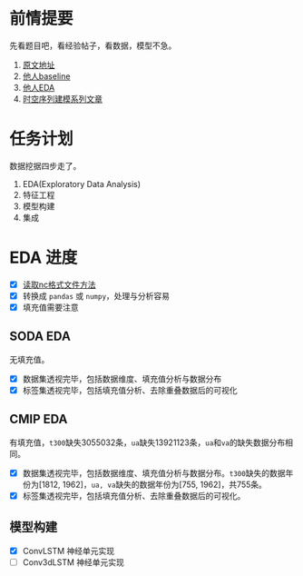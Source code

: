 # 前情提要

先看题目吧，看经验帖子，看数据，模型不急。

1. [原文地址](https://tianchi.aliyun.com/competition/entrance/531871/information)
2. [他人baseline](https://github.com/datawhalechina/team-learning-data-mining/tree/master/WeatherOceanForecasts)
3. [他人EDA](https://github.com/ydup/ENSO-Forecasting/blob/master/EDA.ipynb)
4. [时空序列建模系列文章](https://www.zhihu.com/column/c_1208033701705162752)

# 任务计划

数据挖据四步走了。

1. EDA(Exploratory Data Analysis)
2. 特征工程
3. 模型构建
4. 集成

# EDA 进度

- [x] [读取nc格式文件方法](http://www.clarmy.net/2018/11/01/python%E8%AF%BB%E5%8F%96nc%E6%96%87%E4%BB%B6%E7%9A%84%E5%85%A5%E9%97%A8%E7%BA%A7%E6%93%8D%E4%BD%9C/)
- [x] 转换成 `pandas` 或 `numpy`，处理与分析容易
- [x] 填充值需要注意

## SODA EDA

无填充值。

- [x] 数据集透视完毕，包括数据维度、填充值分析与数据分布
- [x] 标签集透视完毕，包括填充值分析、去除重叠数据后的可视化

## CMIP EDA

有填充值，`t300`缺失3055032条，`ua`缺失13921123条，`ua`和`va`的缺失数据分布相同。

- [x] 数据集透视完毕，包括数据维度、填充值分析与数据分布。`t300`缺失的数据年份为[1812, 1962]，`ua, va`缺失的数据年份为[755, 1962]，共755条。
- [x] 标签集透视完毕，包括填充值分析、去除重叠数据后的可视化。

## 模型构建

- [x] ConvLSTM 神经单元实现
- [ ] Conv3dLSTM 神经单元实现